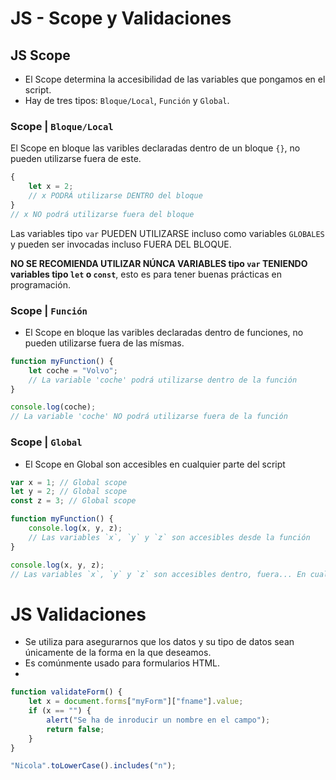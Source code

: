 # **JS - Scope y Validaciones**

## JS Scope

-   El Scope determina la accesibilidad de las variables que pongamos en el script.
-   Hay de tres tipos: `Bloque/Local`, `Función` y `Global`.

### Scope | `Bloque/Local`

El Scope en bloque las varibles declaradas dentro de un bloque `{}`, no pueden utilizarse fuera de este.

```js
{
    let x = 2;
    // x PODRÁ utilizarse DENTRO del bloque
}
// x NO podrá utilizarse fuera del bloque
```

Las variables tipo `var` PUEDEN UTILIZARSE incluso como variables `GLOBALES` y pueden ser invocadas incluso FUERA DEL BLOQUE.

**NO SE RECOMIENDA UTILIZAR NÚNCA VARIABLES tipo `var` TENIENDO variables tipo `let` o `const`**, esto es para tener buenas prácticas en programación.

### Scope | `Función`

-   El Scope en bloque las varibles declaradas dentro de funciones, no pueden utilizarse fuera de las mísmas.

```js
function myFunction() {
    let coche = "Volvo";
    // La variable 'coche' podrá utilizarse dentro de la función
}

console.log(coche);
// La variable 'coche' NO podrá utilizarse fuera de la función
```

### Scope | `Global`

-   El Scope en Global son accesibles en cualquier parte del script

```js
var x = 1; // Global scope
let y = 2; // Global scope
const z = 3; // Global scope

function myFunction() {
    console.log(x, y, z);
    // Las variables `x`, `y` y `z` son accesibles desde la función
}

console.log(x, y, z);
// Las variables `x`, `y` y `z` son accesibles dentro, fuera... En cualquier parte del script
```

# JS Validaciones

-   Se utiliza para asegurarnos que los datos y su tipo de datos sean únicamente de la forma en la que deseamos.
-   Es comúnmente usado para formularios HTML.
-

```js
function validateForm() {
    let x = document.forms["myForm"]["fname"].value;
    if (x == "") {
        alert("Se ha de inroducir un nombre en el campo");
        return false;
    }
}
```

```js
"Nicola".toLowerCase().includes("n");
```
